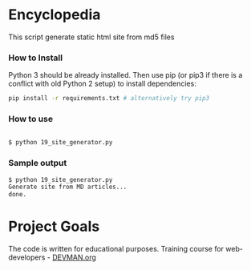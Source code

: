 # Encyclopedia

This script generate static html site from md5 files

### How to Install

Python 3 should be already installed. Then use pip (or pip3 if there is a conflict with old Python 2 setup) to install dependencies:

```bash
pip install -r requirements.txt # alternatively try pip3
```
### How to use
```bash

$ python 19_site_generator.py

```

### Sample output
```bash
$ python 19_site_generator.py
Generate site from MD articles...
done.
```
# Project Goals

The code is written for educational purposes. Training course for web-developers - [DEVMAN.org](https://devman.org)
